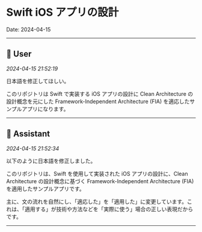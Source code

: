# Swift iOS アプリの設計

Date: 2024-04-15

---

## 👤 User
*2024-04-15 21:52:19*

日本語を修正してほしい。

このリポジトリは Swift で実装する iOS アプリの設計に Clean Architecture の設計概念を元にした Framework-Independent Architecture (FIA) を適応したサンプルアプリになります。

---

## 🤖 Assistant
*2024-04-15 21:52:34*

以下のように日本語を修正しました。

このリポジトリは、Swift を使用して実装された iOS アプリの設計に、Clean Architecture の設計概念に基づく Framework-Independent Architecture (FIA) を適用したサンプルアプリです。

主に、文の流れを自然にし、「適応した」を「適用した」に変更しています。これは、「適用する」が技術や方法などを「実際に使う」場合の正しい表現だからです。

---
